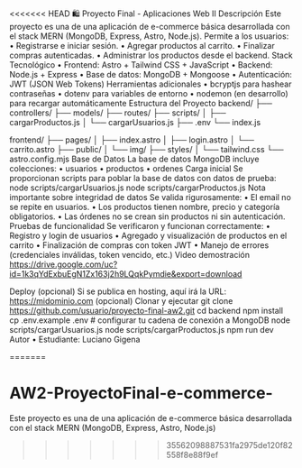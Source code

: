 <<<<<<< HEAD
🛍️ Proyecto Final - Aplicaciones Web II
 Descripción
Este proyecto es una de una aplicación de e-commerce básica desarrollada con el stack MERN (MongoDB, Express, Astro, Node.js). Permite a los usuarios:
•	Registrarse e iniciar sesión.
•	Agregar productos al carrito.
•	Finalizar compras autenticadas.
•	Administrar los productos desde el backend.
 Stack Tecnológico
•	Frontend: Astro + Tailwind CSS + JavaScript
•	Backend: Node.js + Express
•	Base de datos: MongoDB + Mongoose
•	Autenticación: JWT (JSON Web Tokens)
 Herramientas adicionales
•	bcryptjs para hashear contraseñas
•	dotenv para variables de entorno
•	nodemon (en desarrollo) para recargar automáticamente
 Estructura del Proyecto
backend/
├── controllers/
├── models/
├── routes/
├── scripts/
│   ├── cargarProductos.js
│   └── cargarUsuarios.js
├── .env
└── index.js

frontend/
├── pages/
│   ├── index.astro
│   ├── login.astro
│   └── carrito.astro
├── public/
│   └── img/
├── styles/
│   └── tailwind.css
└── astro.config.mjs
 Base de Datos
La base de datos MongoDB incluye colecciones:
•	usuarios
•	productos
•	ordenes
 Carga inicial
Se proporcionan scripts para poblar la base de datos con datos de prueba:
node scripts/cargarUsuarios.js
node scripts/cargarProductos.js
 Nota importante sobre integridad de datos
Se valida rigurosamente:
•	El email no se repite en usuarios.
•	Los productos tienen nombre, precio y categoría obligatorios.
•	Las órdenes no se crean sin productos ni sin autenticación.
 Pruebas de funcionalidad
Se verificaron y funcionan correctamente:
•	Registro y login de usuarios
•	Agregado y visualización de productos en el carrito
•	Finalización de compras con token JWT
•	Manejo de errores (credenciales inválidas, token vencido, etc.)
 Video demostración
 https://drive.google.com/uc?id=1k3qYdExbuEgN1Zx163j2h9LQqkPymdie&export=download

 Deploy (opcional)
Si se publica en hosting, aquí irá la URL: https://midominio.com (opcional)
 Clonar y ejecutar
git clone https://github.com/usuario/proyecto-final-aw2.git
cd backend
npm install
cp .env.example .env  # configurar tu cadena de conexión a MongoDB
node scripts/cargarUsuarios.js
node scripts/cargarProductos.js
npm run dev
Autor
•	Estudiante: Luciano Gigena

=======
# AW2-ProyectoFinal-e-commerce-
Este proyecto es una de una aplicación de e-commerce básica desarrollada con el stack MERN (MongoDB, Express, Astro, Node.js)
>>>>>>> 35562098887531fa2975de120f82558f8e88f9ef
